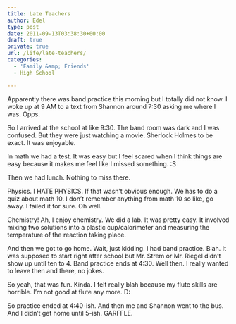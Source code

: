```yaml
---
title: Late Teachers
author: Edel
type: post
date: 2011-09-13T03:38:30+00:00
draft: true
private: true
url: /life/late-teachers/
categories:
  - 'Family &amp; Friends'
  - High School

---
```

Apparently there was band practice this morning but I totally did not know. I woke up at 9 AM to a text from Shannon around 7:30 asking me where I was. Opps.

So I arrived at the school at like 9:30. The band room was dark and I was confused. But they were just watching a movie. Sherlock Holmes to be exact. It was enjoyable.

In math we had a test. It was easy but I feel scared when I think things are easy because it makes me feel like I missed something. :S

Then we had lunch. Nothing to miss there.

Physics. I HATE PHYSICS. If that wasn&#8217;t obvious enough. We has to do a quiz about math 10. I don&#8217;t remember anything from math 10 so like, go away. I failed it for sure. Oh well.

Chemistry! Ah, I enjoy chemistry. We did a lab. It was pretty easy. It involved mixing two solutions into a plastic cup/calorimeter and measuring the temperature of the reaction taking place.

And then we got to go home. Wait, just kidding. I had band practice. Blah. It was supposed to start right after school but Mr. Strem or Mr. Riegel didn&#8217;t show up until ten to 4. Band practice ends at 4:30. Well then. I really wanted to leave then and there, no jokes.

So yeah, that was fun. Kinda. I felt really blah because my flute skills are horrible. I&#8217;m not good at flute any more. D:

So practice ended at 4:40-ish. And then me and Shannon went to the bus. And I didn&#8217;t get home until 5-ish. GARFFLE.

<ol class="footnote">
</ol>